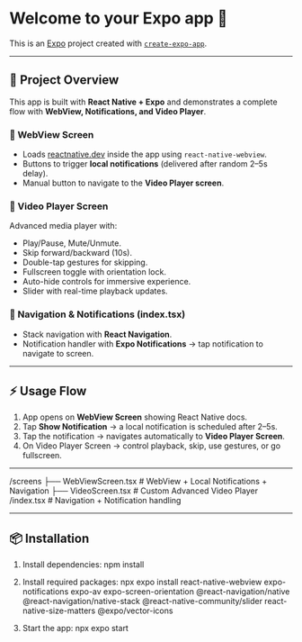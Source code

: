 # Welcome to your Expo app 👋

This is an [Expo](https://expo.dev) project created with [`create-expo-app`](https://www.npmjs.com/package/create-expo-app).

---

## 📱 Project Overview

This app is built with **React Native + Expo** and demonstrates a complete flow with **WebView, Notifications, and Video Player**.

### 🔹 WebView Screen
- Loads [reactnative.dev](https://reactnative.dev/) inside the app using `react-native-webview`.
- Buttons to trigger **local notifications** (delivered after random 2–5s delay).
- Manual button to navigate to the **Video Player screen**.

### 🔹 Video Player Screen
Advanced media player with:
- Play/Pause, Mute/Unmute.  
- Skip forward/backward (10s).  
- Double-tap gestures for skipping.  
- Fullscreen toggle with orientation lock.  
- Auto-hide controls for immersive experience.  
- Slider with real-time playback updates.  

### 🔹 Navigation & Notifications (index.tsx)
- Stack navigation with **React Navigation**.  
- Notification handler with **Expo Notifications** → tap notification to navigate to screen.  

---

## ⚡ Usage Flow

1. App opens on **WebView Screen** showing React Native docs.  
2. Tap **Show Notification** → a local notification is scheduled after 2–5s.  
3. Tap the notification → navigates automatically to **Video Player Screen**.  
4. On Video Player Screen → control playback, skip, use gestures, or go fullscreen.  

---
/screens
├── WebViewScreen.tsx # WebView + Local Notifications + Navigation
├── VideoScreen.tsx # Custom Advanced Video Player
/index.tsx # Navigation + Notification handling


---

## 📦 Installation

1. Install dependencies:
   npm install
   
3. Install required packages:
   npx expo install react-native-webview expo-notifications expo-av expo-screen-orientation @react-navigation/native @react-navigation/native-stack @react-native-community/slider react-native-size-matters @expo/vector-icons

4. Start the app:
   npx expo start







